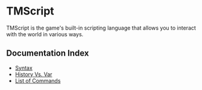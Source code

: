 # TMScript

TMScript is the game's built-in scripting language that allows you to interact with the world in various ways.

## Documentation Index

* [Syntax](syntax.md)
* [History Vs. Var](history-vs-var.md)
* [List of Commands](commands/)
